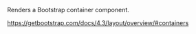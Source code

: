 Renders a Bootstrap container component.

<https://getbootstrap.com/docs/4.3/layout/overview/#containers>